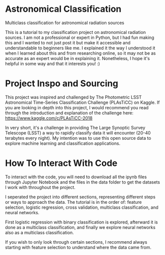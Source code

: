 # Astronomical Classification
Multiclass classification for astronomical radiation sources 

This is a tutorial to my classification project on astronomical radiation sources. I am not a professional or expert in Python, but I had fun making this and I wanted to not just post it but make it accessible and understandable to beginners like me. I explained it the way I understood it when I learned about this and from researching online, so it may not be as accurate as an expert would be in explaining it. Nonetheless, I hope it's helpful in some way and that it interests you! :)

# Project Inspo and Sourcing
This project was inspired and challenged by The Photometric LSST Astronomical Time-Series Classification Challenge (PLAsTiCC) on Kaggle. If you are looking in depth into this project, I would recommend you read through the introduction and explanation of the challenge here: https://www.kaggle.com/c/PLAsTiCC-2018

In very short, it's a challenge in providing The Large Synoptic Survey Telescope (LSST) a way to rapidly classify data it will encounter (20-40 terabytes every night). My intention was to use this open source data to explore machine learning and classification applications. 

# How To Interact With Code
To interact with the code, you will need to download all the ipynb files through Jupyter Notebook and the files in the data folder to get the datasets I work with throughout the project. 

I seperated the project into different sections, representing different steps or ways to approach the data. The tutorial is in the order of: feature selection, logistic regression, cross validation, multiclass classification, and neural networks.

First logistic regression with binary classification is explored, afterward it is done as a multiclass classification, and finally we explore neural networks also as a multiclass classification.

If you wish to only look through certain sections, I recommend always starting with feature selection to understand where the data came from. 
